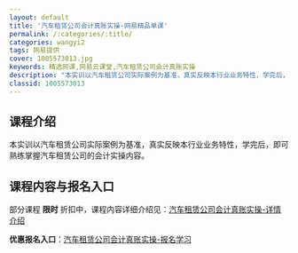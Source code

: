 ```yaml
---
layout: default
title: '汽车租赁公司会计真账实操-网易精品单课'
permalink: /:categories/:title/
categories: wangyi2
tags: 网易提供
cover: 1005573013.jpg
keywords: 精选网课,网易云课堂,汽车租赁公司会计真账实操
description: "本实训以汽车租赁公司实际案例为基准，真实反映本行业业务特性，学完后，即可熟练掌握汽车租赁公司的会计实操内容。汽车租赁公司会计真账实操"
classid: 1005573013
---
```


## 课程介绍

本实训以汽车租赁公司实际案例为基准，真实反映本行业业务特性，学完后，即可熟练掌握汽车租赁公司的会计实操内容。

## 课程内容与报名入口

部分课程 **限时** 折扣中，课程内容详细介绍见：[汽车租赁公司会计真账实操-详情介绍](https://study.163.com/course/introduction/1005573013.htm?share=1&shareId=1025206652&utm_campaign=share&utm_medium=iphoneShare&utm_source=&utm_u=1025206652)

**优惠报名入口**：[汽车租赁公司会计真账实操-报名学习](https://study.163.com/course/introduction/1005573013.htm?share=1&shareId=1025206652&utm_campaign=share&utm_medium=iphoneShare&utm_source=&utm_u=1025206652)

